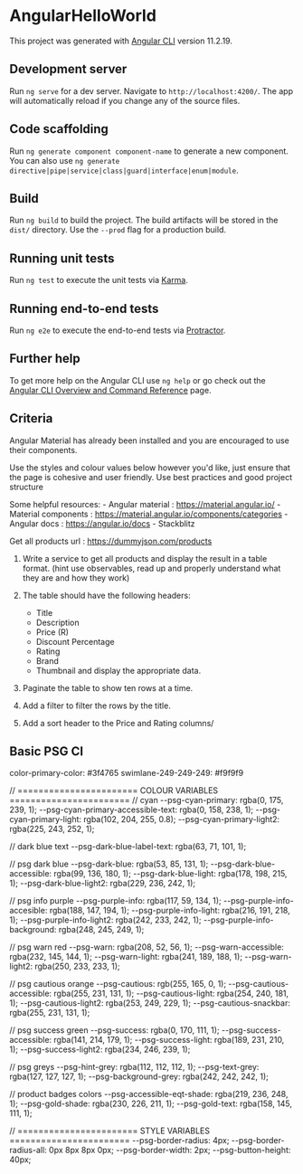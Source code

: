 # AngularHelloWorld

This project was generated with [Angular CLI](https://github.com/angular/angular-cli) version 11.2.19.

## Development server

Run `ng serve` for a dev server. Navigate to `http://localhost:4200/`. The app will automatically reload if you change any of the source files.

## Code scaffolding

Run `ng generate component component-name` to generate a new component. You can also use `ng generate directive|pipe|service|class|guard|interface|enum|module`.

## Build

Run `ng build` to build the project. The build artifacts will be stored in the `dist/` directory. Use the `--prod` flag for a production build.

## Running unit tests

Run `ng test` to execute the unit tests via [Karma](https://karma-runner.github.io).

## Running end-to-end tests

Run `ng e2e` to execute the end-to-end tests via [Protractor](http://www.protractortest.org/).

## Further help

To get more help on the Angular CLI use `ng help` or go check out the [Angular CLI Overview and Command Reference](https://angular.io/cli) page.

## Criteria 

Angular Material has already been installed and you are encouraged to use their components.

Use the styles and colour values below however you'd like, just ensure that the page is cohesive and user friendly.
Use best practices and good project structure 

Some helpful resources: 
    - Angular material : https://material.angular.io/
    - Material components : https://material.angular.io/components/categories
    - Angular docs : https://angular.io/docs
    - Stackblitz

Get all products url : https://dummyjson.com/products

1. Write a service to get all products and display the result in a table format. (hint use observables, read up and properly understand what they are and how they work)
2. The table should have the following headers:
    - Title 
    - Description
    - Price (R)
    - Discount Percentage
    - Rating
    - Brand 
    - Thumbnail
    and display the appropriate data.

3. Paginate the table to show ten rows at a time.
4. Add a filter to filter the rows by the title.
5. Add a sort header to the Price and Rating columns/


## Basic PSG CI

  color-primary-color: #3f4765
  swimlane-249-249-249: #f9f9f9

  // ======================= COLOUR VARIABLES =======================
  // cyan
  --psg-cyan-primary: rgba(0, 175, 239, 1);
  --psg-cyan-primary-accessible-text: rgba(0, 158, 238, 1);
  --psg-cyan-primary-light: rgba(102, 204, 255, 0.8);
  --psg-cyan-primary-light2: rgba(225, 243, 252, 1);

  // dark blue text
  --psg-dark-blue-label-text: rgba(63, 71, 101, 1);

  // psg dark blue
  --psg-dark-blue: rgba(53, 85, 131, 1);
  --psg-dark-blue-accessible: rgba(99, 136, 180, 1);
  --psg-dark-blue-light: rgba(178, 198, 215, 1);
  --psg-dark-blue-light2: rgba(229, 236, 242, 1);

  // psg info purple
  --psg-purple-info: rgba(117, 59, 134, 1);
  --psg-purple-info-accesible: rgba(188, 147, 194, 1);
  --psg-purple-info-light: rgba(216, 191, 218, 1);
  --psg-purple-info-light2: rgba(242, 233, 242, 1);
  --psg-purple-info-background: rgba(248, 245, 249, 1);

  // psg warn red
  --psg-warn: rgba(208, 52, 56, 1);
  --psg-warn-accessible: rgba(232, 145, 144, 1);
  --psg-warn-light: rgba(241, 189, 188, 1);
  --psg-warn-light2: rgba(250, 233, 233, 1);

  // psg cautious orange
  --psg-cautious: rgb(255, 165, 0, 1);
  --psg-cautious-accessible: rgba(255, 231, 131, 1);
  --psg-cautious-light: rgba(254, 240, 181, 1);
  --psg-cautious-light2: rgba(253, 249, 229, 1);
  --psg-cautious-snackbar: rgba(255, 231, 131, 1);

  // psg success green
  --psg-success: rgba(0, 170, 111, 1);
  --psg-success-accessible: rgba(141, 214, 179, 1);
  --psg-success-light: rgba(189, 231, 210, 1);
  --psg-success-light2: rgba(234, 246, 239, 1);

  // psg greys
  --psg-hint-grey: rgba(112, 112, 112, 1);
  --psg-text-grey: rgba(127, 127, 127, 1);
  --psg-background-grey: rgba(242, 242, 242, 1);

  // product badges colors
  --psg-accessible-eqt-shade: rgba(219, 236, 248, 1);
  --psg-gold-shade: rgba(230, 226, 211, 1);
  --psg-gold-text: rgba(158, 145, 111, 1);

  // ======================= STYLE VARIABLES =======================
  --psg-border-radius: 4px;
  --psg-border-radius-all: 0px 8px 8px 0px;
  --psg-border-width: 2px;
  --psg-button-height: 40px;
